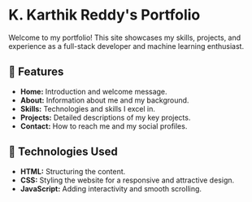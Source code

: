 # K. Karthik Reddy's Portfolio

Welcome to my portfolio! This site showcases my skills, projects, and experience as a full-stack developer and machine learning enthusiast.

## 🌟 Features

- **Home:** Introduction and welcome message.
- **About:** Information about me and my background.
- **Skills:** Technologies and skills I excel in.
- **Projects:** Detailed descriptions of my key projects.
- **Contact:** How to reach me and my social profiles.

## 🚀 Technologies Used

- **HTML:** Structuring the content.
- **CSS:** Styling the website for a responsive and attractive design.
- **JavaScript:** Adding interactivity and smooth scrolling.


